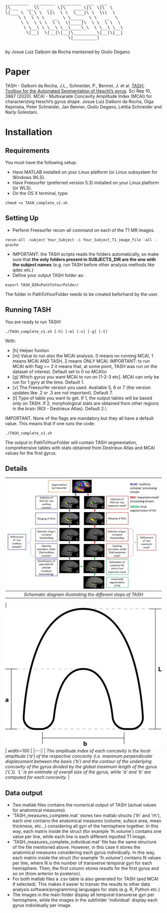 <pre>
_________  ________  ________  ___  ___     
|\___   ___\\   __  \|\   ____\|\  \|\  \    
\|___ \  \_\ \  \|\  \ \  \___|\ \  \\\  \   
     \ \  \ \ \   __  \ \_____  \ \   __  \  
      \ \  \ \ \  \ \  \|____|\  \ \  \ \  \ 
       \ \__\ \ \__\ \__\____\_\  \ \__\ \__\
        \|__|  \|__|\|__|\_________\|__|\|__|
                        \|_________|         
                                             
</pre>               

by Josue Luiz Dalboni da Rocha
mantained by Giulio Degano

# Paper
TASH - Dalboni da Rocha, J.L., Schneider, P., Benner, J. et al. [TASH: Toolbox for the Automated Segmentation of Heschl’s gyrus](https://www.nature.com/articles/s41598-020-60609-y). Sci Rep 10, 3887 (2020).
MCAI - Multivariate Concavity Amplitude Index (MCAI) for characterizing Heschl’s gyrus shape. Josue Luiz Dalboni da Rocha, Olga Kepinska, Peter Schneider, Jan Benner, Giulio Degano, Letitia Schneider and Narly Golestani.

# Installation

## Requirements
You must have the following setup:
* Have MATLAB installed on your Linux platform (or Linux subsystem for Windows WLS).
* Have Freesurfer (preferred version 5.3) installed on your Linux platform (or WLS).
* On the OS X terminal, type:
```batchfile
chmod +x TASH_complete_v1.sh
```

## Setting Up
* Perform Freesurfer recon-all command on each of the T1 MR images.
```batchfile
recon-all -subject Your_Subject -i Your_Subject_T1_image_file -all -qcache
```
* IMPORTANT: the TASH scripts reads the folders automatically, so make sure that **the only folders present in SUBJECTS_DIR are the one with the subject names** (e.g. run TASH before other analysis methods like qdec etc.)
*	Define your output TASH folder as:
```batchfile
export TASH_DIR=PathToYourFolder/
```
The folder in PathToYourFolder needs to be created beforhand by the user.

## Running TASH
You are ready to run TASH!

```batchfile
./TASH_complete_v1.sh [-h] [-m] [-v] [-g] [-t] 
```
With:
* [h] Helper funtion
* [m] Value to run also the MCAI analysis. 0 means no running MCAI, 1 means MCAI AND TASH, 2 means ONLY MCAI. IMPORTANT: to run MCAI with flag == 2 it means that, at some point, TASH was run on the dataset of interest.  Default set to 0 no MCAI\n
* [g] Which gyrus you want MCAI to run on [1-2-3 etc]. MCAI can only be run for 1 gyry at the time. Default 1.
* [v] The Freesurfer version you used. Available 5, 6 or 7 (the version updates like .2 or .3 are not important). Default 7.
* [t] Type of table you want to get. If 1, the output tables will be based only on TASH. If 2, morphological stats are obtained from other regions in the brain (ROI - Destrieux Atlas). Default 2.\

IMPORTANT. None of the flags are mandatory but they all have a default value. This means that if one runs the code:
```batchfile
./TASH_complete_v1.sh
```
The output in PathToYourFolder will contain TASH segmentation, comprehensive tables with stats obtained from Destrieux Atlas and MCAI values for the first gyrus.

## Details
| ![TASH.jpg](https://github.com/golestaniBBLab/TASH/blob/main/images/Github_Figure_TASH.png) | 
|:--:| 
| *Schematic diagram illustrating the different steps of TASH* |

| ![MCAI.jpg](https://github.com/golestaniBBLab/TASH/blob/main/images/Github_figure_MCAI.png) | width=100 | 
|:--:| 
| *The amplitude index of each concavity is the local amplitude (‘a’) of the respective concavity (i.e. maximum perpendicular displacement between the basis (‘b’) and the contour of the underlying concavity of the gyrus divided by the global maximum length of the gyrus (‘L’)). ‘L’ is an estimate of overall size of the gyrus, while ‘a’ and ‘b’ are computed for each concavity.* |

## Data output
*	Two matlab files contains the numerical output of TASH (actual values for anatomical measures).
*	 'TASH_measures_complete.mat' stores two matlab structs ('lh' and 'rh'), each one contains the anatomical measures (volume, suface area, mean thickness, etc...) considering all gyri of the hemisphere together. In this way, each matrix inside the struct (for example 'lh.volume') contains one value per line, while each line is each different inputted T1 image.
*	'TASH_measures_complete_individual.mat' file has the same structure of the file mentioned above. However, in this case it stores the anatomical measures considering each gyrus individually. In this way, each matrix inside the struct (for example 'lh.volume') contains N values per line, where N is the number of transverse temporal gyri for each hemisphere. Then, the first column stores results for the first gyrus and so on (from anterior to posterior).
*	For both matlab files a .csv table is also generated for TASH (and MCAI if selected). This makes it easier to transer the results to other data analysis software/programming languages for stats (e.g. R, Python etc.)
*	The images in the main folder display all temporal transverse gyri per hemisphere, while the images in the subfolder 'individual' display each gyrus individually per image.

